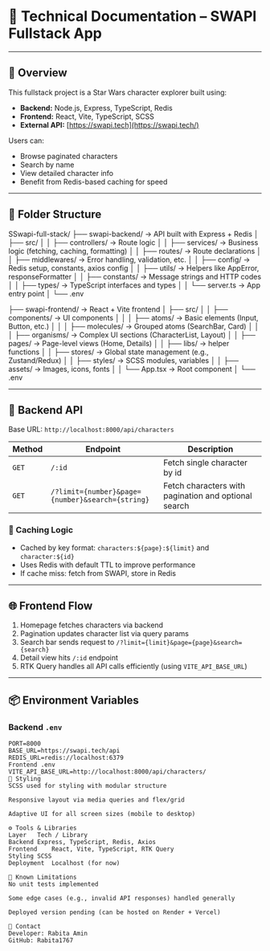 # 🧠 Technical Documentation – SWAPI Fullstack App

---

## 📌 Overview

This fullstack project is a Star Wars character explorer built using:

- **Backend:** Node.js, Express, TypeScript, Redis
- **Frontend:** React, Vite, TypeScript, SCSS
- **External API:** [https://swapi.tech](https://swapi.tech/)

Users can:
- Browse paginated characters
- Search by name
- View detailed character info
- Benefit from Redis-based caching for speed

---

## 📁 Folder Structure

SSwapi-full-stack/
├── swapi-backend/               → API built with Express + Redis
│   ├── src/
│   │   ├── controllers/         → Route logic
│   │   ├── services/            → Business logic (fetching, caching, formatting)
│   │   ├── routes/              → Route declarations
│   │   ├── middlewares/         → Error handling, validation, etc.
│   │   ├── config/              → Redis setup, constants, axios config
│   │   ├── utils/               → Helpers like AppError, responseFormatter
│   │   ├── constants/           → Message strings and HTTP codes
│   │   ├── types/               → TypeScript interfaces and types
│   │   └── server.ts            → App entry point
│   └── .env

├── swapi-frontend/              → React + Vite frontend
│   ├── src/
│   │   ├── components/          → UI components
│   │   │   ├── atoms/           → Basic elements (Input, Button, etc.)
│   │   │   ├── molecules/       → Grouped atoms (SearchBar, Card)
│   │   │   ├── organisms/       → Complex UI sections (CharacterList, Layout)
│   │   ├── pages/               → Page-level views (Home, Details)
│   │   ├── libs/                → helper functions
│   │   ├── stores/              → Global state management (e.g., Zustand/Redux)
│   │   ├── styles/              → SCSS modules, variables
│   │   ├── assets/              → Images, icons, fonts
│   │   └── App.tsx              → Root component
│   └── .env




---

## 🔧 Backend API

Base URL: `http://localhost:8000/api/characters`

| **Method** | **Endpoint**                                     | **Description**                                      |
| ---------- | ------------------------------------------------ | ---------------------------------------------------- |
| `GET`      | `/:id`                                              | Fetch single character by id        |
| `GET`      | `/?limit={number}&page={number}&search={string}` | Fetch characters with pagination and optional search |

   
### 🧠 Caching Logic

- Cached by key format: `characters:${page}:${limit}` and `character:${id}`
- Uses Redis with default TTL to improve performance
- If cache miss: fetch from SWAPI, store in Redis

---

## 🌐 Frontend Flow

1. Homepage fetches characters via backend
2. Pagination updates character list via query params
3. Search bar sends request to `/?limit={limit}&page={page}&search={search}`
4. Detail view hits `/:id` endpoint
5. RTK Query handles all API calls efficiently (using `VITE_API_BASE_URL`)

---

## 📦 Environment Variables

### Backend `.env`

```env
PORT=8000
BASE_URL=https://swapi.tech/api
REDIS_URL=redis://localhost:6379
Frontend .env
VITE_API_BASE_URL=http://localhost:8000/api/characters/
🎨 Styling
SCSS used for styling with modular structure

Responsive layout via media queries and flex/grid

Adaptive UI for all screen sizes (mobile to desktop)

⚙️ Tools & Libraries
Layer	Tech / Library
Backend	Express, TypeScript, Redis, Axios
Frontend	React, Vite, TypeScript, RTK Query
Styling	SCSS
Deployment	Localhost (for now)

🚧 Known Limitations
No unit tests implemented

Some edge cases (e.g., invalid API responses) handled generally

Deployed version pending (can be hosted on Render + Vercel)

📩 Contact
Developer: Rabita Amin
GitHub: Rabita1767
